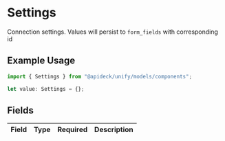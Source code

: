 # Settings

Connection settings. Values will persist to `form_fields` with corresponding id

## Example Usage

```typescript
import { Settings } from "@apideck/unify/models/components";

let value: Settings = {};
```

## Fields

| Field       | Type        | Required    | Description |
| ----------- | ----------- | ----------- | ----------- |